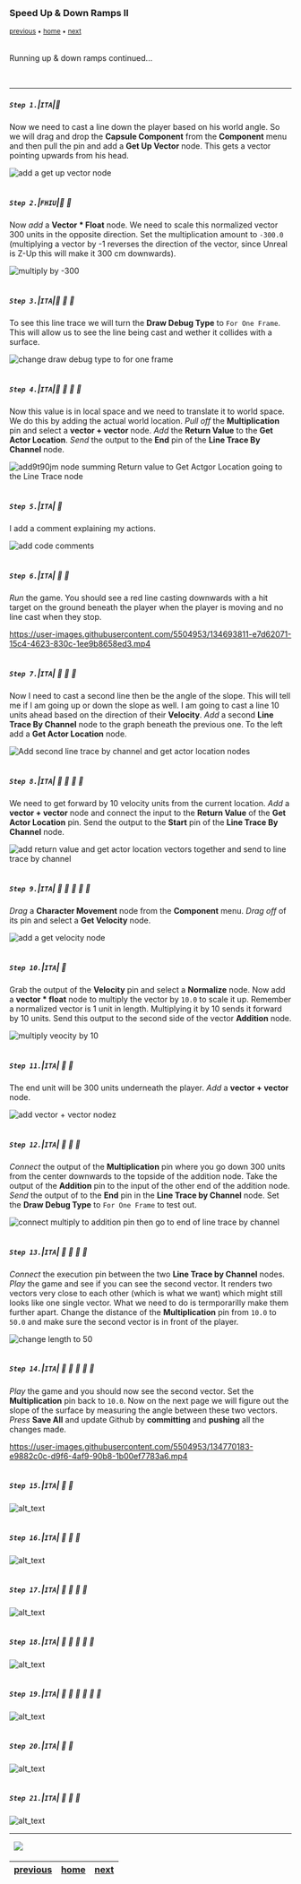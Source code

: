 <img src="https://via.placeholder.com/1000x4/45D7CA/45D7CA" alt="drawing" height="4px"/>

### Speed Up & Down Ramps II

<sub>[previous](../ramps/README.md#user-content-speed-up--down-ramps) • [home](../README.md#user-content-ue4-animations) • [next](../ramps-iii/README.md#user-content-speed-up--down-ramps-iii)</sub>

<img src="https://via.placeholder.com/1000x4/45D7CA/45D7CA" alt="drawing" height="4px"/>

Running up & down ramps continued...

<br>

---


##### `Step 1.`\|`ITA`|:small_blue_diamond:

Now we need to cast a line down the player based on his world angle. So we will drag and drop the **Capsule Component** from the **Component** menu and then pull the pin and add a **Get Up Vector** node. This gets a vector pointing upwards from his head.

![add a get up vector node](images/GetUpVectorOfCapsuleComponent.jpg)

<img src="https://via.placeholder.com/500x2/45D7CA/45D7CA" alt="drawing" height="2px" alt = ""/>

##### `Step 2.`\|`FHIU`|:small_blue_diamond: :small_blue_diamond: 

Now *add* a **Vector * Float** node. We need to scale this normalized vector 300 units in the opposite direction. Set the multiplication amount to `-300.0` (multiplying a vector by -1 reverses the direction of the vector, since Unreal is Z-Up this will make it 300 cm downwards). 

![multiply by -300](images/Down300Units.jpg)

<img src="https://via.placeholder.com/500x2/45D7CA/45D7CA" alt="drawing" height="2px" alt = ""/>

##### `Step 3.`\|`ITA`|:small_blue_diamond: :small_blue_diamond: :small_blue_diamond:

To see this line trace we will turn the **Draw Debug Type** to `For One Frame`. This will allow us to see the line being cast and wether it collides with a surface.

![change draw debug type to for one frame](images/DrawDebugLine.jpg)

<img src="https://via.placeholder.com/500x2/45D7CA/45D7CA" alt="drawing" height="2px" alt = ""/>

##### `Step 4.`\|`ITA`|:small_blue_diamond: :small_blue_diamond: :small_blue_diamond: :small_blue_diamond:

Now this value is in local space and we need to translate it to world space. We do this by adding the actual world location. *Pull off* the **Multiplication** pin and select a **vector + vector** node. *Add* the **Return Value** to the **Get Actor Location**. *Send* the output to the **End** pin of the **Line Trace By Channel** node.

![add9t90jm node summing Return value to Get Actgor Location going to the Line Trace node](images/SetEndForFirstLineCast.jpg)

<img src="https://via.placeholder.com/500x2/45D7CA/45D7CA" alt="drawing" height="2px" alt = ""/>

##### `Step 5.`\|`ITA`| :small_orange_diamond:

I add a comment explaining my actions.

![add code comments](images/LocalToGlobalComment.jpg)

<img src="https://via.placeholder.com/500x2/45D7CA/45D7CA" alt="drawing" height="2px" alt = ""/>

##### `Step 6.`\|`ITA`| :small_orange_diamond: :small_blue_diamond:

*Run* the game. You should see a red line casting downwards with a hit target on the ground beneath the player when the player is moving and no line cast when they stop.

https://user-images.githubusercontent.com/5504953/134693811-e7d62071-15c4-4623-830c-1ee9b8658ed3.mp4

<img src="https://via.placeholder.com/500x2/45D7CA/45D7CA" alt="drawing" height="2px" alt = ""/>

##### `Step 7.`\|`ITA`| :small_orange_diamond: :small_blue_diamond: :small_blue_diamond:

Now I need to cast a second line then be the angle of the slope. This will tell me if I am going up or down the slope as well. I am going to cast a line 10 units ahead based on the direction of their **Velocity**. *Add* a second **Line Trace By Channel** node to the graph beneath the previous one. To the left add a **Get Actor Location** node.

![Add second line trace by channel and get actor location nodes](images/SecondLineTraceGetActorLocation.jpg)

<img src="https://via.placeholder.com/500x2/45D7CA/45D7CA" alt="drawing" height="2px" alt = ""/>

##### `Step 8.`\|`ITA`| :small_orange_diamond: :small_blue_diamond: :small_blue_diamond: :small_blue_diamond:

We need to get forward by 10 velocity units from the current location. *Add* a **vector + vector** node and connect the input to the **Return Value** of the **Get Actor Location** pin. Send the output to the **Start** pin of the **Line Trace By Channel** node.

![add return value and get actor location vectors together and send to line trace by channel](images/VectorPlusVectorStartSecondLineTrace.jpg)

<img src="https://via.placeholder.com/500x2/45D7CA/45D7CA" alt="drawing" height="2px" alt = ""/>

##### `Step 9.`\|`ITA`| :small_orange_diamond: :small_blue_diamond: :small_blue_diamond: :small_blue_diamond: :small_blue_diamond:

*Drag* a **Character Movement** node from the **Component** menu. *Drag off* of its pin and select a **Get Velocity** node.

![add a get velocity node](images/GetTheVelocity.jpg)

<img src="https://via.placeholder.com/500x2/45D7CA/45D7CA" alt="drawing" height="2px" alt = ""/>

##### `Step 10.`\|`ITA`| :large_blue_diamond:

Grab the output of the **Velocity** pin and select a **Normalize** node. Now add a **vector * float** node to multiply the vector by `10.0` to scale it up. Remember a normalized vector is 1 unit in length. Multiplying it by 10 sends it forward by 10 units. Send this output to the second side of the vector **Addition** node.

![multiply veocity by 10](images/FinishGettingStartPoint10UnitsInFrontOfPlayer.jpg)

<img src="https://via.placeholder.com/500x2/45D7CA/45D7CA" alt="drawing" height="2px" alt = ""/>

##### `Step 11.`\|`ITA`| :large_blue_diamond: :small_blue_diamond: 

The end unit will be 300 units underneath the player. *Add* a **vector + vector** node.

![add vector + vector nodez](images/CheckDownwardsBy300ForSecondLineTrace.jpg)

<img src="https://via.placeholder.com/500x2/45D7CA/45D7CA" alt="drawing" height="2px" alt = ""/>


##### `Step 12.`\|`ITA`| :large_blue_diamond: :small_blue_diamond: :small_blue_diamond: 

*Connect* the output of the **Multiplication** pin where you go down 300 units from the center downwards to the topside of the addition node. Take the output of the **Addition** pin to the input of the other end of the addition node. *Send* the output of to the **End** pin in the **Line Trace by Channel** node. Set the **Draw Debug Type** to `For One Frame` to test out.

![connect multiply to addition pin then go to end of line trace by channel](images/ConnectEndOfSecondLineByChannel.jpg)

<img src="https://via.placeholder.com/500x2/45D7CA/45D7CA" alt="drawing" height="2px" alt = ""/>

##### `Step 13.`\|`ITA`| :large_blue_diamond: :small_blue_diamond: :small_blue_diamond:  :small_blue_diamond: 

*Connect* the execution pin between the two **Line Trace by Channel** nodes. *Play* the game and see if you can see the second vector. It renders two vectors very close to each other (which is what we want) which might still looks like one single vector. What we need to do is termporarilly make them further apart. Change the distance of the **Multiplication** pin from `10.0` to `50.0` and make sure the second vector is in front of the player.

![change length to 50](images/ChangeTo50.jpg)

<img src="https://via.placeholder.com/500x2/45D7CA/45D7CA" alt="drawing" height="2px" alt = ""/>

##### `Step 14.`\|`ITA`| :large_blue_diamond: :small_blue_diamond: :small_blue_diamond: :small_blue_diamond:  :small_blue_diamond: 

*Play* the game and you should now see the second vector. Set the **Multiplication** pin back to `10.0`. Now on the next page we will figure out the slope of the surface by measuring the angle between these two vectors. *Press* **Save All** and update Github by **committing** and **pushing** all the changes made.

https://user-images.githubusercontent.com/5504953/134770183-e9882c0c-d9f6-4af9-90b8-1b00ef7783a6.mp4

<img src="https://via.placeholder.com/500x2/45D7CA/45D7CA" alt="drawing" height="2px" alt = ""/>

##### `Step 15.`\|`ITA`| :large_blue_diamond: :small_orange_diamond: 

![alt_text](images/.jpg)

<img src="https://via.placeholder.com/500x2/45D7CA/45D7CA" alt="drawing" height="2px" alt = ""/>

##### `Step 16.`\|`ITA`| :large_blue_diamond: :small_orange_diamond:   :small_blue_diamond: 

![alt_text](images/.jpg)

<img src="https://via.placeholder.com/500x2/45D7CA/45D7CA" alt="drawing" height="2px" alt = ""/>

##### `Step 17.`\|`ITA`| :large_blue_diamond: :small_orange_diamond: :small_blue_diamond: :small_blue_diamond:

![alt_text](images/.jpg)

<img src="https://via.placeholder.com/500x2/45D7CA/45D7CA" alt="drawing" height="2px" alt = ""/>

##### `Step 18.`\|`ITA`| :large_blue_diamond: :small_orange_diamond: :small_blue_diamond: :small_blue_diamond: :small_blue_diamond:

![alt_text](images/.jpg)

<img src="https://via.placeholder.com/500x2/45D7CA/45D7CA" alt="drawing" height="2px" alt = ""/>

##### `Step 19.`\|`ITA`| :large_blue_diamond: :small_orange_diamond: :small_blue_diamond: :small_blue_diamond: :small_blue_diamond: :small_blue_diamond:

![alt_text](images/.jpg)

<img src="https://via.placeholder.com/500x2/45D7CA/45D7CA" alt="drawing" height="2px" alt = ""/>

##### `Step 20.`\|`ITA`| :large_blue_diamond: :large_blue_diamond:

![alt_text](images/.jpg)

<img src="https://via.placeholder.com/500x2/45D7CA/45D7CA" alt="drawing" height="2px" alt = ""/>

##### `Step 21.`\|`ITA`| :large_blue_diamond: :large_blue_diamond: :small_blue_diamond:

![alt_text](images/.jpg)

___


<img src="https://via.placeholder.com/1000x4/dba81a/dba81a" alt="drawing" height="4px" alt = ""/>

<img src="https://via.placeholder.com/1000x100/45D7CA/000000/?text=Next Up - Speed Up / Down Ramps III">

<img src="https://via.placeholder.com/1000x4/dba81a/dba81a" alt="drawing" height="4px" alt = ""/>

| [previous](../ramps/README.md#user-content-speed-up--down-ramps)| [home](../README.md#user-content-ue4-animations) | [next](../ramps-iii/README.md#user-content-speed-up--down-ramps-iii)|
|---|---|---|
